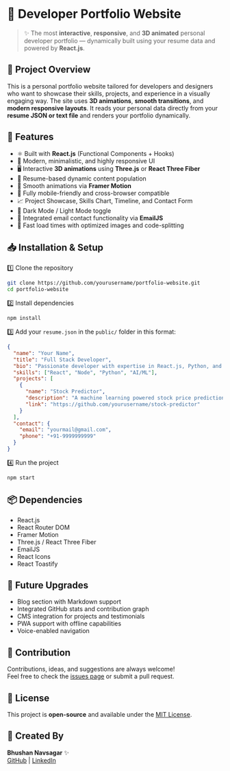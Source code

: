 # 📁 Developer Portfolio Website

> ✨ The most **interactive**, **responsive**, and **3D animated** personal developer portfolio — dynamically built using your resume data and powered by **React.js**.

## 📸 Project Overview  

This is a personal portfolio website tailored for developers and designers who want to showcase their skills, projects, and experience in a visually engaging way. The site uses **3D animations**, **smooth transitions**, and **modern responsive layouts**. It reads your personal data directly from your **resume JSON or text file** and renders your portfolio dynamically.

## 🌟 Features  

- ⚛️ Built with **React.js** (Functional Components + Hooks)
- 🎨 Modern, minimalistic, and highly responsive UI
- 🖥️ Interactive **3D animations** using **Three.js** or **React Three Fiber**
- 📜 Resume-based dynamic content population
- 🎥 Smooth animations via **Framer Motion**
- 📱 Fully mobile-friendly and cross-browser compatible
- 📈 Project Showcase, Skills Chart, Timeline, and Contact Form
- 🌙 Dark Mode / Light Mode toggle
- 📧 Integrated email contact functionality via **EmailJS**
- 🚀 Fast load times with optimized images and code-splitting

## 📥 Installation & Setup  

1️⃣ Clone the repository  
```bash
git clone https://github.com/yourusername/portfolio-website.git
cd portfolio-website
```

2️⃣ Install dependencies  
```bash
npm install
```

3️⃣ Add your `resume.json` in the `public/` folder in this format:
```json
{
  "name": "Your Name",
  "title": "Full Stack Developer",
  "bio": "Passionate developer with expertise in React.js, Python, and Data Analysis.",
  "skills": ["React", "Node", "Python", "AI/ML"],
  "projects": [
    {
      "name": "Stock Predictor",
      "description": "A machine learning powered stock price prediction app.",
      "link": "https://github.com/yourusername/stock-predictor"
    }
  ],
  "contact": {
    "email": "yourmail@gmail.com",
    "phone": "+91-9999999999"
  }
}
```

4️⃣ Run the project  
```bash
npm start
```

## 📦 Dependencies  

- React.js
- React Router DOM
- Framer Motion
- Three.js / React Three Fiber
- EmailJS
- React Icons
- React Toastify

## 📌 Future Upgrades  

- Blog section with Markdown support  
- Integrated GitHub stats and contribution graph  
- CMS integration for projects and testimonials  
- PWA support with offline capabilities  
- Voice-enabled navigation
   
## 🙌 Contribution  

Contributions, ideas, and suggestions are always welcome!  
Feel free to check the [issues page](https://github.com/StrimCoder/BhushaNnavsagar-Porttfolio/issues) or submit a pull request.

## 📃 License  

This project is **open-source** and available under the [MIT License](LICENSE).

## 👑 Created By  

**Bhushan Navsagar** ✨  
[GitHub](https://github.com/StrimCoder) | [LinkedIn](https://www.linkedin.com/in/bhushan-navsagar-2b683a293/)
